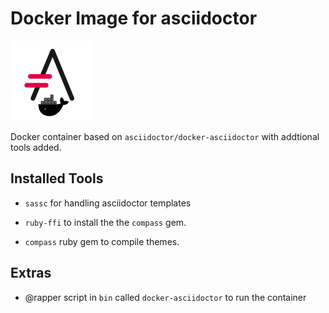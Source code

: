 # Docker Image for asciidoctor

![gitlab avatar](icons/gitlab-avatar.png)

Docker container based on `asciidoctor/docker-asciidoctor` with addtional tools
added.

## Installed Tools

  - `sassc` for handling asciidoctor templates

  - `ruby-ffi` to install the the `compass` gem.

  - `compass` ruby gem to compile themes.

## Extras

  - @rapper script in `bin` called `docker-asciidoctor` to run the container
